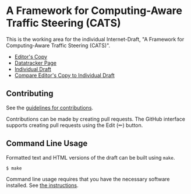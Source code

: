 # A Framework for Computing-Aware Traffic Steering (CATS)

This is the working area for the individual Internet-Draft, "A Framework for Computing-Aware Traffic Steering (CATS)".

* [Editor's Copy](https://ietf-wg-cats.github.io/draft-ietf-cats-framework/#go.draft-ietf-cats-framework.html)
* [Datatracker Page](https://datatracker.ietf.org/doc/draft-ietf-cats-framework)
* [Individual Draft](https://datatracker.ietf.org/doc/html/draft-ietf-cats-framework)
* [Compare Editor's Copy to Individual Draft](https://ietf-wg-cats.github.io/draft-ietf-cats-framework/#go.draft-ietf-cats-framework.diff)


## Contributing

See the
[guidelines for contributions](https://github.com/ietf-wg-cats/draft-ietf-cats-framework/blob/main/CONTRIBUTING.md).

Contributions can be made by creating pull requests.
The GitHub interface supports creating pull requests using the Edit (✏) button.


## Command Line Usage

Formatted text and HTML versions of the draft can be built using `make`.

```sh
$ make
```

Command line usage requires that you have the necessary software installed.  See
[the instructions](https://github.com/martinthomson/i-d-template/blob/main/doc/SETUP.md).

